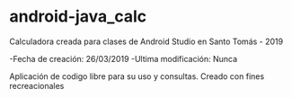 # android-java_calc

Calculadora creada para clases de Android Studio en Santo Tomás - 2019

-Fecha de creación: 26/03/2019
-Ultima modificación: Nunca

Aplicación de codigo libre para su uso y consultas. 
Creado con fines recreacionales
